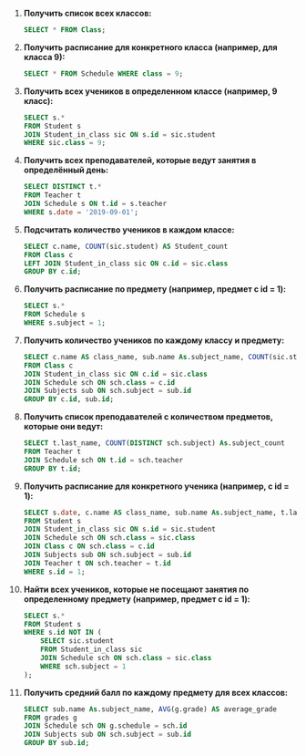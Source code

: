
1. **Получить список всех классов:**
   ```sql
   SELECT * FROM Class;
   ```

2. **Получить расписание для конкретного класса (например, для класса 9):**
   ```sql
   SELECT * FROM Schedule WHERE class = 9;
   ```

3. **Получить всех учеников в определенном классе (например, 9 класс):**
   ```sql
   SELECT s.*
   FROM Student s
   JOIN Student_in_class sic ON s.id = sic.student
   WHERE sic.class = 9;
   ```

4. **Получить всех преподавателей, которые ведут занятия в определённый день:**
   ```sql
   SELECT DISTINCT t.*
   FROM Teacher t
   JOIN Schedule s ON t.id = s.teacher
   WHERE s.date = '2019-09-01';
   ```

5. **Подсчитать количество учеников в каждом классе:**
   ```sql
   SELECT c.name, COUNT(sic.student) AS Student_count
   FROM Class c
   LEFT JOIN Student_in_class sic ON c.id = sic.class
   GROUP BY c.id;
   ```

6. **Получить расписание по предмету (например, предмет с id = 1):**
   ```sql
   SELECT s.*
   FROM Schedule s
   WHERE s.subject = 1;
   ```

1. **Получить количество учеников по каждому классу и предмету:**
   ```sql
   SELECT c.name AS class_name, sub.name As.subject_name, COUNT(sic.student) AS Student_count
   FROM Class c
   JOIN Student_in_class sic ON c.id = sic.class
   JOIN Schedule sch ON sch.class = c.id
   JOIN Subjects sub ON sch.subject = sub.id
   GROUP BY c.id, sub.id;
   ```

2. **Получить список преподавателей с количеством предметов, которые они ведут:**
   ```sql
   SELECT t.last_name, COUNT(DISTINCT sch.subject) As.subject_count
   FROM Teacher t
   JOIN Schedule sch ON t.id = sch.teacher
   GROUP BY t.id;
   ```

3. **Получить расписание для конкретного ученика (например, с id = 1):**
   ```sql
   SELECT s.date, c.name AS class_name, sub.name As.subject_name, t.last_name AS Teacher_name
   FROM Student s
   JOIN Student_in_class sic ON s.id = sic.student
   JOIN Schedule sch ON sch.class = sic.class
   JOIN Class c ON sch.class = c.id
   JOIN Subjects sub ON sch.subject = sub.id
   JOIN Teacher t ON sch.teacher = t.id
   WHERE s.id = 1;
   ```

4. **Найти всех учеников, которые не посещают занятия по определенному предмету (например, предмет с id = 1):**
   ```sql
   SELECT s.*
   FROM Student s
   WHERE s.id NOT IN (
       SELECT sic.student
       FROM Student_in_class sic
       JOIN Schedule sch ON sch.class = sic.class
       WHERE sch.subject = 1
   );
   ```

5. **Получить средний балл по каждому предмету для всех классов:**
   ```sql
   SELECT sub.name As.subject_name, AVG(g.grade) AS average_grade
   FROM grades g
   JOIN Schedule sch ON g.schedule = sch.id
   JOIN Subjects sub ON sch.subject = sub.id
   GROUP BY sub.id;
   ```
